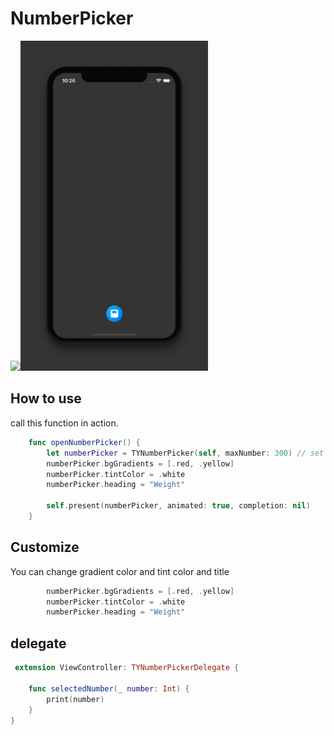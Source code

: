 #  NumberPicker

<img src="ScreenShot/numberPicker1.gif" width="300"><img src="ScreenShot/numberPicker2.gif" width="300">

How to use 
---------
call this function in action.
```swift
    func openNumberPicker() {
        let numberPicker = TYNumberPicker(self, maxNumber: 300) // set max number 
        numberPicker.bgGradients = [.red, .yellow]
        numberPicker.tintColor = .white
        numberPicker.heading = "Weight"
        
        self.present(numberPicker, animated: true, completion: nil)
    }
```
Customize 
---------
You can change gradient color and tint color and title 
```swift
        numberPicker.bgGradients = [.red, .yellow]
        numberPicker.tintColor = .white
        numberPicker.heading = "Weight"
```

delegate 
---------
```swift
 extension ViewController: TYNumberPickerDelegate {
    
    func selectedNumber(_ number: Int) {
        print(number)
    }
}
```
